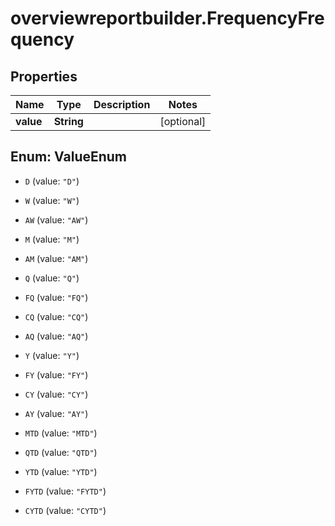 # overviewreportbuilder.FrequencyFrequency

## Properties

Name | Type | Description | Notes
------------ | ------------- | ------------- | -------------
**value** | **String** |  | [optional] 



## Enum: ValueEnum


* `D` (value: `"D"`)

* `W` (value: `"W"`)

* `AW` (value: `"AW"`)

* `M` (value: `"M"`)

* `AM` (value: `"AM"`)

* `Q` (value: `"Q"`)

* `FQ` (value: `"FQ"`)

* `CQ` (value: `"CQ"`)

* `AQ` (value: `"AQ"`)

* `Y` (value: `"Y"`)

* `FY` (value: `"FY"`)

* `CY` (value: `"CY"`)

* `AY` (value: `"AY"`)

* `MTD` (value: `"MTD"`)

* `QTD` (value: `"QTD"`)

* `YTD` (value: `"YTD"`)

* `FYTD` (value: `"FYTD"`)

* `CYTD` (value: `"CYTD"`)




